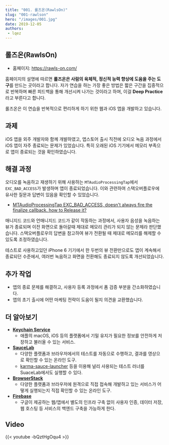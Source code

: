 ```yaml
---
title: "001. 롤즈온(RawlsOn)"
slug: "001-rawlson"
hero: "/images/001.jpg"
date: 2019-12-05
authors:
 - lqez
---
```


## 롤즈온(RawlsOn)

 - 홈페이지: <https://rawls-on.com/>

홈페이지의 설명에 따르면 **롤즈온은 사람의 육체적, 정신적 능력 향상에 도움을 주는 도구**를 만드는 곳이라고 합니다.
자가 연습을 하는 가장 좋은 방법은 짧은 구간을 집중적으로 반복하며 빠른 피드백을 통해 개선시켜 나가는 것이라고 하며, 이걸 **Deep Practice**라고 부른다고 합니다.

롤즈온은 이 연습을 반복적으로 편리하게 하기 위한 웹과 iOS 앱을 개발하고 있습니다.


## 과제

iOS 앱을 외주 개발자와 함께 개발하였고, 앱스토어 출시 직전에 오디오 녹음 과정에서 iOS 앱이 자주 종료되는 문제가 있었습니다.
특히 오래된 iOS 기기에서 메모리 부족으로 앱이 종료되는 것을 확인하였습니다.

## 해결 과정

오디오를 녹음하고 재생하기 위해 사용하는 `MTAudioProcessingTap`에서 `EXC_BAD_ACCESS`가 발생하며 앱이 종료되었습니다.
이와 관련하여 스택오버플로우에 유사한 질문과 답변이 있음을 확인할 수 있었습니다.

 - [MTAudioProcessingTap EXC_BAD_ACCESS, doesn't always fire the finalize callback. how to Release it?](https://stackoverflow.com/questions/53636698/mtaudioprocessingtap-exc-bad-access-doesnt-always-fire-the-finalize-callback)

매니지드 코드와 언매니지드 코드가 같이 작동하는 과정에서, 사용자 음성을 녹음하는 뷰가 종료되며 이전 화면으로 돌아갈때 제대로 메모리 관리가 되지 않는 문제라 판단했습니다.
스택오버플로우의 답변을 참고하여 뷰가 전환될 때 제대로 메모리를 해제할 수 있도록 조정하였습니다.

테스트로 사용하고있던 iPhone 6 기기에서 한 두번의 뷰 전환만으로도 앱이 계속해서 종료되던 수준에서, 여러번 녹음하고 화면을 전환해도 종료되지 않도록 개선되었습니다.

## 추가 작업

 - 앱의 종료 문제를 해결하고, 사용자 등록 과정에서 폼 검증 부분을 간소화하였습니다.
 - 앱의 초기 출시에 어떤 마케팅 전략이 도움이 될지 의견을 교환했습니다.

## 더 알아보기

 - **[Keychain Service](https://developer.apple.com/documentation/security/keychain_services)**
   - 애플의 macOS, iOS 등의 플랫폼에서 기밀 유지가 필요한 정보를 안전하게 저장하고 불러올 수 있는 서비스.
 - **[SauceLab](https://saucelabs.com/)**
   - 다양한 플랫폼과 브라우저에서의 테스트를 자동으로 수행하고, 결과를 영상으로 확인할 수 있는 온라인 도구.
   - [karma-sauce-launcher](https://github.com/karma-runner/karma-sauce-launcher) 등을 이용해 널리 사용되는 테스트 러너를 SuaceLab에서도 실행할 수 있다.
 - **[BrowserStack](https://www.browserstack.com/)**
   - 다양한 플랫폼과 브라우저에 원격으로 직접 접속해 개발하고 있는 서비스가 어떻게 실행되는지 직접 확인할 수 있는 온라인 도구.
 - **[Firebase](https://firebase.google.com/)**
   - 구글이 제공하는 웹/앱에서 별도의 인프라 구축 없이 사용자 인증, 데이터 저장, 웹 호스팅 등 서비스의 백엔드 구축을 가능하게 한다.

## Video
{{< youtube -bQztHgOqu4 >}}
